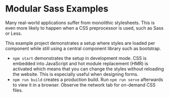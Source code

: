 # Modular Sass Examples

Many real-world applications suffer from monolithic stylesheets. This is even more likely to happen when a CSS preprocessor is used, such as Sass or Less.

This example project demonstrates a setup where styles are loaded per component while still using a central component library such as bootstrap.

- `npm start` demonstrates the setup in development mode. CSS is embedded into JavaScript and hot module replacement (HMR) is activated which means that you can change the styles without reloading the website. This is especially useful when designing forms.
- `npm run build` creates a production build. Run `npm run serve` afterwards to view it in a browser. Observe the network tab for on-demand CSS files.
  
